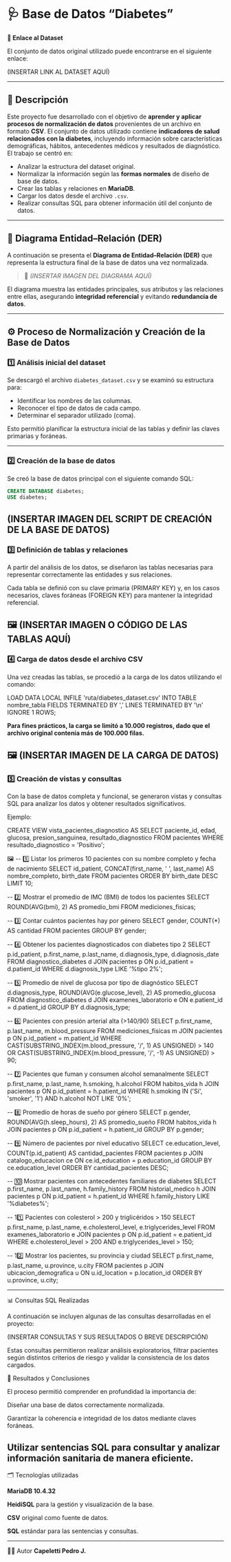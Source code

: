 # 🩺 Base de Datos “Diabetes”
**📎 Enlace al Dataset**

El conjunto de datos original utilizado puede encontrarse en el siguiente enlace:

(INSERTAR LINK AL DATASET AQUÍ)

---

## 📘 Descripción

Este proyecto fue desarrollado con el objetivo de **aprender y aplicar procesos de normalización de datos** provenientes de un archivo en formato **CSV**.
El conjunto de datos utilizado contiene **indicadores de salud relacionados con la diabetes**, incluyendo información sobre características demográficas, hábitos, antecedentes médicos y resultados de diagnóstico.
El trabajo se centró en:

- Analizar la estructura del dataset original.  
- Normalizar la información según las **formas normales** de diseño de base de datos.  
- Crear las tablas y relaciones en **MariaDB**.  
- Cargar los datos desde el archivo `.csv`.  
- Realizar consultas SQL para obtener información útil del conjunto de datos.

---

## 🧩 Diagrama Entidad–Relación (DER)

A continuación se presenta el **Diagrama de Entidad–Relación (DER)** que representa la estructura final de la base de datos una vez normalizada.

> 📸 *(INSERTAR IMAGEN DEL DIAGRAMA AQUÍ)*

El diagrama muestra las entidades principales, sus atributos y las relaciones entre ellas, asegurando **integridad referencial** y evitando **redundancia de datos**.

---

## ⚙️ Proceso de Normalización y Creación de la Base de Datos

### 1️⃣ Análisis inicial del dataset

Se descargó el archivo `diabetes_dataset.csv` y se examinó su estructura para:

- Identificar los nombres de las columnas.  
- Reconocer el tipo de datos de cada campo.  
- Determinar el separador utilizado (coma).  

Esto permitió planificar la estructura inicial de las tablas y definir las claves primarias y foráneas.

---

### 2️⃣ Creación de la base de datos

Se creó la base de datos principal con el siguiente comando SQL:

```sql
CREATE DATABASE diabetes;
USE diabetes;
```
(INSERTAR IMAGEN DEL SCRIPT DE CREACIÓN DE LA BASE DE DATOS)
---
### 3️⃣ Definición de tablas y relaciones

A partir del análisis de los datos, se diseñaron las tablas necesarias para representar correctamente las entidades y sus relaciones.

Cada tabla se definió con su clave primaria (PRIMARY KEY) y, en los casos necesarios, claves foráneas (FOREIGN KEY) para mantener la integridad referencial.

🖼️ (INSERTAR IMAGEN O CÓDIGO DE LAS TABLAS AQUÍ)
---
### 4️⃣ Carga de datos desde el archivo CSV

Una vez creadas las tablas, se procedió a la carga de los datos utilizando el comando:

LOAD DATA LOCAL INFILE 'ruta/diabetes_dataset.csv'
INTO TABLE nombre_tabla
FIELDS TERMINATED BY ','
LINES TERMINATED BY '\n'
IGNORE 1 ROWS;

**Para fines prácticos, la carga se limitó a 10.000 registros, dado que el archivo original contenía más de 100.000 filas.** 

🖼️ (INSERTAR IMAGEN DE LA CARGA DE DATOS)
---
### 5️⃣ Creación de vistas y consultas

Con la base de datos completa y funcional, se generaron vistas y consultas SQL para analizar los datos y obtener resultados significativos.

Ejemplo:

CREATE VIEW vista_pacientes_diagnostico AS
SELECT paciente_id, edad, glucosa, presion_sanguinea, resultado_diagnostico
FROM pacientes
WHERE resultado_diagnostico = 'Positivo';


🖼️ -- 1️⃣ Listar los primeros 10 pacientes con su nombre completo y fecha de nacimiento
SELECT id_patient, CONCAT(first_name, ' ', last_name) AS nombre_completo, birth_date
FROM pacientes
ORDER BY birth_date DESC
LIMIT 10;

-- 2️⃣ Mostrar el promedio de IMC (BMI) de todos los pacientes
SELECT ROUND(AVG(bmi), 2) AS promedio_bmi
FROM mediciones_fisicas;

-- 3️⃣ Contar cuántos pacientes hay por género
SELECT gender, COUNT(*) AS cantidad
FROM pacientes
GROUP BY gender;

-- 4️⃣ Obtener los pacientes diagnosticados con diabetes tipo 2
SELECT p.id_patient, p.first_name, p.last_name, d.diagnosis_type, d.diagnosis_date
FROM diagnostico_diabetes d
JOIN pacientes p ON p.id_patient = d.patient_id
WHERE d.diagnosis_type LIKE '%tipo 2%';

-- 5️⃣ Promedio de nivel de glucosa por tipo de diagnóstico
SELECT d.diagnosis_type, ROUND(AVG(e.glucose_level), 2) AS promedio_glucosa
FROM diagnostico_diabetes d
JOIN examenes_laboratorio e ON e.patient_id = d.patient_id
GROUP BY d.diagnosis_type;

-- 6️⃣ Pacientes con presión arterial alta (>140/90)
SELECT p.first_name, p.last_name, m.blood_pressure
FROM mediciones_fisicas m
JOIN pacientes p ON p.id_patient = m.patient_id
WHERE CAST(SUBSTRING_INDEX(m.blood_pressure, '/', 1) AS UNSIGNED) > 140
   OR CAST(SUBSTRING_INDEX(m.blood_pressure, '/', -1) AS UNSIGNED) > 90;

-- 7️⃣ Pacientes que fuman y consumen alcohol semanalmente
SELECT p.first_name, p.last_name, h.smoking, h.alcohol
FROM habitos_vida h
JOIN pacientes p ON p.id_patient = h.patient_id
WHERE h.smoking IN ('Sí', 'smoker', '1')
  AND h.alcohol NOT LIKE '0%';

-- 8️⃣ Promedio de horas de sueño por género
SELECT p.gender, ROUND(AVG(h.sleep_hours), 2) AS promedio_sueño
FROM habitos_vida h
JOIN pacientes p ON p.id_patient = h.patient_id
GROUP BY p.gender;

-- 9️⃣ Número de pacientes por nivel educativo
SELECT ce.education_level, COUNT(p.id_patient) AS cantidad_pacientes
FROM pacientes p
JOIN catalogo_educacion ce ON ce.id_education = p.education_id
GROUP BY ce.education_level
ORDER BY cantidad_pacientes DESC;

-- 🔟 Mostrar pacientes con antecedentes familiares de diabetes
SELECT p.first_name, p.last_name, h.family_history
FROM historial_medico h
JOIN pacientes p ON p.id_patient = h.patient_id
WHERE h.family_history LIKE '%diabetes%';

-- 11️⃣ Pacientes con colesterol > 200 y triglicéridos > 150
SELECT p.first_name, p.last_name, e.cholesterol_level, e.triglycerides_level
FROM examenes_laboratorio e
JOIN pacientes p ON p.id_patient = e.patient_id
WHERE e.cholesterol_level > 200 AND e.triglycerides_level > 150;

-- 12️⃣ Mostrar los pacientes, su provincia y ciudad
SELECT p.first_name, p.last_name, u.province, u.city
FROM pacientes p
JOIN ubicacion_demografica u ON u.id_location = p.location_id
ORDER BY u.province, u.city;

---
📊 Consultas SQL Realizadas

A continuación se incluyen algunas de las consultas desarrolladas en el proyecto:

(INSERTAR CONSULTAS Y SUS RESULTADOS O BREVE DESCRIPCIÓN)

Estas consultas permitieron realizar análisis exploratorios, filtrar pacientes según distintos criterios de riesgo y validar la consistencia de los datos cargados.

🧠 Resultados y Conclusiones

El proceso permitió comprender en profundidad la importancia de:

Diseñar una base de datos correctamente normalizada.

Garantizar la coherencia e integridad de los datos mediante claves foráneas.

Utilizar sentencias SQL para consultar y analizar información sanitaria de manera eficiente.
---

🗂️ Tecnologías utilizadas

**MariaDB 10.4.32**

**HeidiSQL** para la gestión y visualización de la base.

**CSV** original como fuente de datos.

**SQL** estándar para las sentencias y consultas.

***
👨‍💻 Autor
**Capeletti Pedro J.**


